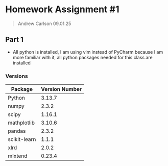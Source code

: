 # Homework Assignment #1

> Andrew Carlson
> 09.01.25

## Part 1

- All python is installed, I am using vim instead of PyCharm because I am more familiar with it, all python packages needed for this class are installed

### Versions

|Package|Version Number|
|---|---|
|Python|3.13.7|
|numpy|2.3.2|
|scipy|1.16.1|
|mathplotlib|3.10.6|
|pandas|2.3.2|
|scikit-learn|1.1.1|
|xlrd|2.0.2|
|mlxtend|0.23.4|
